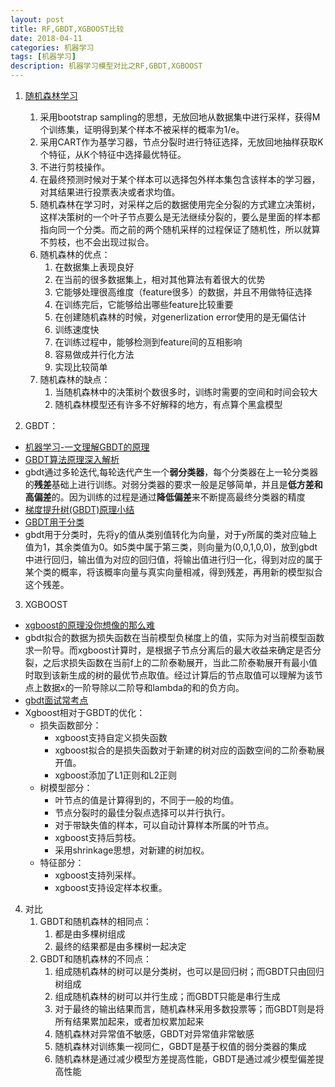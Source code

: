 ```yaml
---
layout: post
title: RF,GBDT,XGBOOST比较
date: 2018-04-11
categories: 机器学习
tags: [机器学习]
description: 机器学习模型对比之RF,GBDT,XGBOOST
---
```



1. [随机森林学习](https://blog.csdn.net/qq547276542/article/details/78304454)
    1. 采用bootstrap sampling的思想，无放回地从数据集中进行采样，获得M个训练集，证明得到某个样本不被采样的概率为1/e。
    2. 采用CART作为基学习器，节点分裂时进行特征选择，无放回地抽样获取K个特征，从K个特征中选择最优特征。
    3. 不进行剪枝操作。
    4. 在最终预测时候对于某个样本可以选择包外样本集包含该样本的学习器，对其结果进行投票表决或者求均值。
    5. 随机森林在学习时，对采样之后的数据使用完全分裂的方式建立决策树，这样决策树的一个叶子节点要么是无法继续分裂的，要么是里面的样本都指向同一个分类。而之前的两个随机采样的过程保证了随机性，所以就算不剪枝，也不会出现过拟合。
    5. 随机森林的优点：
        1. 在数据集上表现良好
        1. 在当前的很多数据集上，相对其他算法有着很大的优势
        3. 它能够处理很高维度（feature很多）的数据，并且不用做特征选择
        4. 在训练完后，它能够给出哪些feature比较重要
        5. 在创建随机森林的时候，对generlization error使用的是无偏估计
        6. 训练速度快
        7. 在训练过程中，能够检测到feature间的互相影响
        8. 容易做成并行化方法
        9. 实现比较简单
    6. 随机森林的缺点：
        1. 当随机森林中的决策树个数很多时，训练时需要的空间和时间会较大
        2. 随机森林模型还有许多不好解释的地方，有点算个黑盒模型

2. GBDT：
  - [机器学习-一文理解GBDT的原理](https://zhuanlan.zhihu.com/p/29765582)
  - [GBDT算法原理深入解析](https://www.zybuluo.com/yxd/note/611571)
  - gbdt通过多轮迭代,每轮迭代产生一个**弱分类器**，每个分类器在上一轮分类器的**残差**基础上进行训练。对弱分类器的要求一般是足够简单，并且是**低方差和高偏差**的。因为训练的过程是通过**降低偏差**来不断提高最终分类器的精度
  - [梯度提升树(GBDT)原理小结](https://www.cnblogs.com/pinard/p/6140514.html)
  - [GBDT用于分类](http://www.cnblogs.com/leftnoteasy/archive/2011/03/07/random-forest-and-gbdt.htm)
  - gbdt用于分类时，先将y的值从类别值转化为向量，对于y所属的类对应轴上值为1，其余类值为0。如5类中属于第三类，则向量为(0,0,1,0,0)，放到gbdt中进行回归，输出值为对应的回归值，将输出值进行归一化，得到对应的属于某个类的概率，将该概率向量与真实向量相减，得到残差，再用新的模型拟合这个残差。

3. XGBOOST
  - [xgboost的原理没你想像的那么难](https://www.jianshu.com/p/7467e616f227)
  - gbdt拟合的数据为损失函数在当前模型负梯度上的值，实际为对当前模型函数求一阶导。而xgboost计算时，是根据子节点分离后的最大收益来确定是否分裂，之后求损失函数在当前f上的二阶泰勒展开，当此二阶泰勒展开有最小值时取到该新生成的树的最优节点取值。经过计算后的节点取值可以理解为该节点上数据x的一阶导除以二阶导和lambda的和的负方向。
  - [gbdt面试常考点](https://www.cnblogs.com/ModifyRong/p/7744987.html)
  - Xgboost相对于GBDT的优化：
    - 损失函数部分：
      - xgboost支持自定义损失函数
      - xgboost拟合的是损失函数对于新建的树对应的函数空间的二阶泰勒展开值。
      - xgboost添加了L1正则和L2正则
    - 树模型部分：
      - 叶节点的值是计算得到的，不同于一般的均值。
      - 节点分裂时的最佳分裂点选择可以并行执行。
      - 对于带缺失值的样本，可以自动计算样本所属的叶节点。
      - xgboost支持后剪枝。
      - 采用shrinkage思想，对新建的树加权。
    - 特征部分：
      - xgboost支持列采样。
      - xgboost支持设定样本权重。
4. 对比
    1. GBDT和随机森林的相同点：
        1. 都是由多棵树组成
        2. 最终的结果都是由多棵树一起决定
    3. GBDT和随机森林的不同点：
        1. 组成随机森林的树可以是分类树，也可以是回归树；而GBDT只由回归树组成
        2. 组成随机森林的树可以并行生成；而GBDT只能是串行生成
        3. 对于最终的输出结果而言，随机森林采用多数投票等；而GBDT则是将所有结果累加起来，或者加权累加起来
        4. 随机森林对异常值不敏感，GBDT对异常值非常敏感
        5. 随机森林对训练集一视同仁，GBDT是基于权值的弱分类器的集成
        6. 随机森林是通过减少模型方差提高性能，GBDT是通过减少模型偏差提高性能
